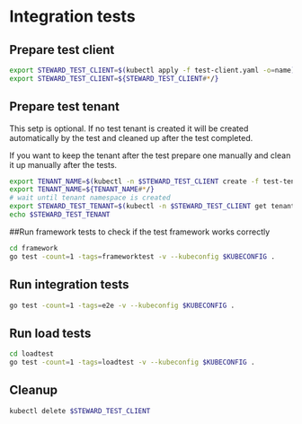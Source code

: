 # Integration tests


## Prepare test client

```bash
export STEWARD_TEST_CLIENT=$(kubectl apply -f test-client.yaml -o=name)
export STEWARD_TEST_CLIENT=${STEWARD_TEST_CLIENT#*/}
```

## Prepare test tenant
This setp is optional. If no test tenant is created it will be created automatically by the test and cleaned up after the test completed.

If you want to keep the tenant after the test prepare one manually and clean it up manually after the tests.
```bash
export TENANT_NAME=$(kubectl -n $STEWARD_TEST_CLIENT create -f test-tenant.yaml -o=name)
export TENANT_NAME=${TENANT_NAME#*/}
# wait until tenant namespace is created
export STEWARD_TEST_TENANT=$(kubectl -n $STEWARD_TEST_CLIENT get tenants.steward.sap.com tenant1 -o=jsonpath={.status.tenantNamespaceName})
echo $STEWARD_TEST_TENANT
```

##Run framework tests to check if the test framework works correctly

```bash
cd framework
go test -count=1 -tags=frameworktest -v --kubeconfig $KUBECONFIG .
```

## Run integration tests

```bash
go test -count=1 -tags=e2e -v --kubeconfig $KUBECONFIG .
```

## Run load tests

```bash
cd loadtest
go test -count=1 -tags=loadtest -v --kubeconfig $KUBECONFIG .
```

## Cleanup
```bash
kubectl delete $STEWARD_TEST_CLIENT
```
